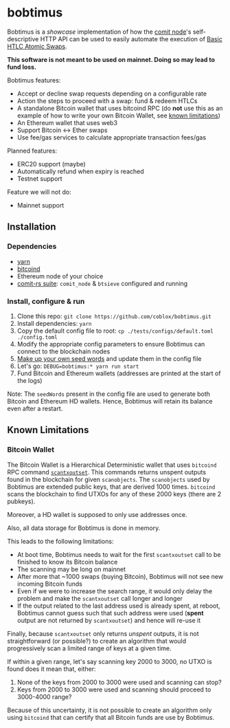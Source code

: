 # bobtimus

Bobtimus is a _showcase_ implementation of how the [comit node](https://github.com/comit-network/comit-rs/)'s self-descriptive HTTP API can be used to easily automate the execution of [Basic HTLC Atomic Swaps](https://github.com/comit-network/RFCs/blob/master/RFC-003-SWAP-Basic.md).

**This software is not meant to be used on mainnet. Doing so may lead to fund loss.**

Bobtimus features:
- Accept or decline swap requests depending on a configurable rate
- Action the steps to proceed with a swap: fund & redeem HTLCs 
- A standalone Bitcoin wallet that uses bitcoind RPC (do **not** use this as an example of how to write your own Bitcoin Wallet, see [known limitations](#known-limitations))
- An Ethereum wallet that uses web3
- Support Bitcoin <-> Ether swaps
- Use fee/gas services to calculate appropriate transaction fees/gas

Planned features:
- ERC20 support (maybe)
- Automatically refund when expiry is reached
- Testnet support 

Feature we will not do:
- Mainnet support 

## Installation

### Dependencies

- [yarn](https://yarnpkg.com/)
- [bitcoind](https://bitcoincore.org/en/download/)
- Ethereum node of your choice
- [comit-rs suite](https://github.com/comit-network/comit-rs/): `comit_node` & `btsieve` configured and running

### Install, configure & run

1. Clone this repo: `git clone https://github.com/coblox/bobtimus.git`
2. Install dependencies: `yarn`
3. Copy the default config file to root: `cp ./tests/configs/default.toml ./config.toml`
4. Modify the appropriate config parameters to ensure Bobtimus can connect to the blockchain nodes
5. [Make up your own seed words](https://duckduckgo.com/?q=generate+BIP39) and update them in the config file
6. Let's go: `DEBUG=bobtimus:* yarn run start`
7. Fund Bitcoin and Ethereum wallets (addresses are printed at the start of the logs)

Note: The `seedWords` present in the config file are used to generate both Bitcoin and Ethereum HD wallets. Hence, Bobtimus will retain its balance even after a restart. 

## Known Limitations

### Bitcoin Wallet

The Bitcoin Wallet is a Hierarchical Deterministic wallet that uses `bitcoind` RPC command [`scantxoutset`](https://bitcoincore.org/en/doc/0.18.0/rpc/blockchain/scantxoutset/).
This commands returns unspent outputs found in the blockchain for given `scanobjects`.
The `scanobjects` used by Bobtimus are extended public keys, that are derived 1000 times.
`bitcoind` scans the blockchain to find UTXOs for any of these 2000 keys (there are 2 pubkeys).

Moreover, a HD wallet is supposed to only use addresses once. 

Also, all data storage for Bobtimus is done in memory.

This leads to the following limitations:
- At boot time, Bobtimus needs to wait for the first `scantxoutset` call to be finished to know its Bitcoin balance
- The scanning may be long on mainnet
- After more that ~1000 swaps (buying Bitcoin), Bobtimus will not see new incoming Bitcoin funds
- Even if we were to increase the search range, it would only delay the problem and make the `scantxoutset` call longer and longer
- If the output related to the last address used is already spent, at reboot, Bobtimus cannot guess such that such address were used (**spent** output are not returned by `scantxoutset`) and hence will re-use it

Finally, because `scantxoutset` only returns _unspent_ outputs, it is not straightforward (or possible?) to create an algorithm that would progressively scan a limited range of keys at a given time.

If within a given range, let's say scanning key 2000 to 3000, no UTXO is found does it mean that, either:

1. None of the keys from 2000 to 3000 were used and scanning can stop?
2. Keys from 2000 to 3000 were used and scanning should proceed to 3000-4000 range?

Because of this uncertainty, it is not possible to create an algorithm only using `bitcoind` that can certify that all Bitcoin funds are use by Bobtimus.